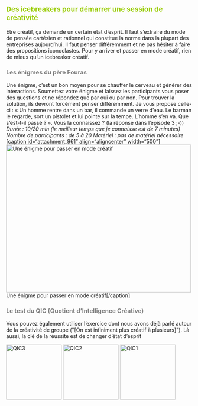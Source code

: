 <span style="color: #99cc00; font-size: 14pt;">Des icebreakers pour démarrer une session de créativité</span>
-------------------------------------------------------------------------------------------------------------

Etre créatif, ça demande un certain état d’esprit. Il faut s’extraire du mode de pensée cartésien et rationnel qui constitue la norme dans la plupart des entreprises aujourd’hui. Il faut penser différemment et ne pas hésiter à faire des propositions iconoclastes. Pour y arriver et passer en mode créatif, rien de mieux qu’un icebreaker créatif.

### <span style="color: #808080; font-size: 12pt;">Les énigmes du père Fouras</span>

Une énigme, c’est un bon moyen pour se chauffer le cerveau et générer des interactions. Soumettez votre énigme et laissez les participants vous poser des questions et ne répondez que par oui ou par non. Pour trouver la solution, ils devront forcément penser différemment. Je vous propose celle-ci : « Un homme rentre dans un bar, il commande un verre d’eau. Le barman le regarde, sort un pistolet et lui pointe sur la tempe. L’homme s’en va. Que s’est-t-il passé ? ». Vous la connaissez ? (la réponse dans l’épisode 3 ;-)) *Durée : 10/20 min (le meilleur temps que je connaisse est de 7 minutes)* *Nombre de participants : de 5 à 20* *Matériel : pas de matériel nécessaire* \[caption id=“attachment\_961” align=“aligncenter” width=“500”\]<img src="http://www.lifeisaseriousgame.com/wp-content/uploads/2013/11/enigme.png" title="Une énigme pour passer en mode créatif" alt="Une énigme pour passer en mode créatif" class="wp-image-961" width="500" height="400" /> Une énigme pour passer en mode créatif\[/caption\]

### <span style="color: #808080; font-size: 12pt;">Le test du QIC (Quotient d’Intelligence Créative)</span>

Vous pouvez également utiliser l’exercice dont nous avons déjà parlé autour de la créativité de groupe ("[On est infiniment plus créatif à plusieurs]"). Là aussi, la clé de la réussite est de changer d’état d’esprit

<img src="http://www.lifeisaseriousgame.com/wp-content/uploads/2013/09/QIC3-150x150.png" alt="QIC3" class="alignleft size-thumbnail wp-image-535" width="150" height="150" /> <img src="http://www.lifeisaseriousgame.com/wp-content/uploads/2013/09/QIC2-150x150.png" alt="QIC2" class="alignleft size-thumbnail wp-image-534" width="150" height="150" /> <img src="http://www.lifeisaseriousgame.com/wp-content/uploads/2013/09/QIC1-150x150.png" alt="QIC1" class="alignleft size-thumbnail wp-image-533" width="150" height="150" />
